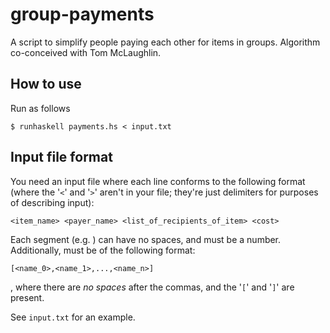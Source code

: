 group-payments
==============

A script to simplify people paying each other for items in groups. Algorithm co-conceived with Tom McLaughlin.

How to use
----------

Run as follows

    $ runhaskell payments.hs < input.txt

Input file format
-----------------

You need an input file where each line conforms to the following format (where the '`<`' and '`>`' aren't in your file; they're just delimiters for purposes of describing input):

    <item_name> <payer_name> <list_of_recipients_of_item> <cost>

Each segment (e.g. <payer name>) can have no spaces, and <cost> must be a number. Additionally, <list of recipients of item> must be of the following format:

    [<name_0>,<name_1>,...,<name_n>]

, where there are *no spaces* after the commas, and the '`[`' and '`]`' are present.

See `input.txt` for an example.
